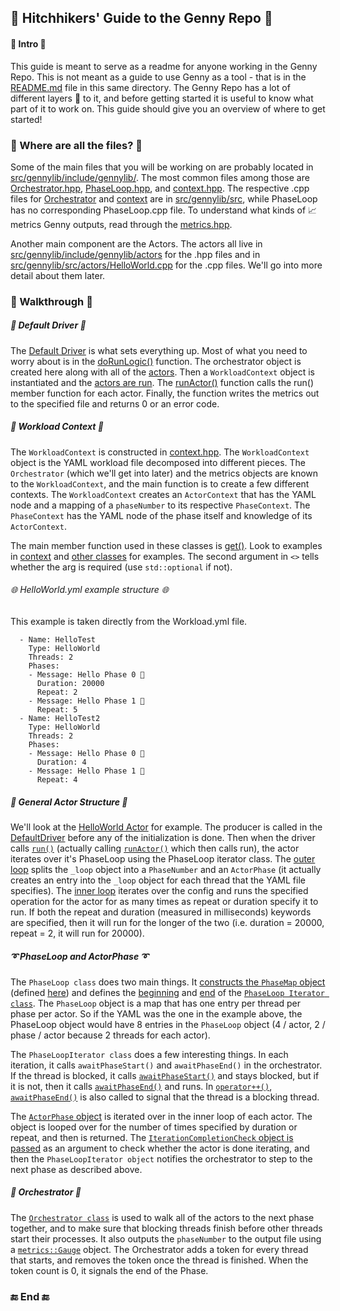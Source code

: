 ## 🚀 Hitchhikers' Guide to the Genny Repo 🚀

#### 🔰 Intro 🔰
This guide is meant to serve as a readme for anyone working in the Genny Repo. This is not meant as a guide to use Genny as a tool - that is in the [README.md](README.md) file in this same directory. The Genny Repo has a lot of different layers 🍰 to it, and before getting started it is useful to know what part of it to work on. This guide should give you an overview of where to get started!

### 📂 Where are all the files? 📂
Some of the main files that you will be working on are probably located in [src/gennylib/include/gennylib/](src/gennylib/include/gennylib). The most common files among those are [Orchestrator.hpp](src/gennylib/include/gennylib/Orchestrator.hpp), [PhaseLoop.hpp](src/gennylib/include/gennylib/PhaseLoop.hpp), and [context.hpp](src/gennylib/include/gennylib/context.hpp). The respective .cpp files for [Orchestrator](src/gennylib/src/Orchestrator.cpp) and [context](src/gennylib/src/context.cpp) are in [src/gennylib/src](src/gennylib/src), while PhaseLoop has no corresponding PhaseLoop.cpp file. To understand what kinds of 📈 metrics Genny outputs, read through the [metrics.hpp](src/gennylib/include/gennylib/metrics.hpp).

Another main component are the Actors. The actors all live in [src/gennylib/include/gennylib/actors](src/gennylib/include/gennylib/actors) for the .hpp files and in [src/gennylib/src/actors/HelloWorld.cpp](src/gennylib/src/actors/HelloWorld.cpp) for the .cpp files. We'll go into more detail about them later.

### 📜 Walkthrough 📜

##### 🚗 Default Driver 🚗
The [Default Driver](src/driver/src/DefaultDriver.cpp) is what sets everything up. Most of what you need to worry about is in the [doRunLogic()](src/driver/src/DefaultDriver.cpp#L73-L144) function. The orchestrator object is created here along with all of the [actors](src/driver/src/DefaultDriver.cpp#L85-L93). Then a `WorkloadContext` object is instantiated and the [actors are run](src/driver/src/DefaultDriver.cpp#L125). The [runActor()](src/driver/src/DefaultDriver.cpp#L52-L71) function calls the run() member function for each actor. Finally, the function writes the metrics out to the specified file and returns 0 or an error code. 

##### 👷 Workload Context 👷
The `WorkloadContext` is constructed in [context.hpp](src/gennylib/include/gennylib/context.hpp). The `WorkloadContext` object is the YAML workload file decomposed into different pieces. The `Orchestrator` (which we'll get into later) and the metrics objects are known to the `WorkloadContext`, and the main function is to create a few different contexts. The `WorkloadContext` creates an `ActorContext` that has the YAML node and a mapping of a `phaseNumber` to its respective `PhaseContext`. The `PhaseContext` has the YAML node of the phase itself and knowledge of its `ActorContext`. 

The main member function used in these classes is [get()](src/gennylib/include/gennylib/context.hpp#L284-L286). Look to examples in [context](src/gennylib/include/gennylib/context.hpp#L585) and [other classes](src/gennylib/include/gennylib/PhaseLoop.hpp#L67-L68) for examples. The second argument in `<>` tells whether the arg is required (use `std::optional` if not). 

###### 🌐 HelloWorld.yml example structure 🌐
This example is taken directly from the Workload.yml file.
```
  - Name: HelloTest
    Type: HelloWorld
    Threads: 2
    Phases:
    - Message: Hello Phase 0 🐳
      Duration: 20000
      Repeat: 2
    - Message: Hello Phase 1 👬
      Repeat: 5
  - Name: HelloTest2
    Type: HelloWorld
    Threads: 2
    Phases:
    - Message: Hello Phase 0 🐳
      Duration: 4
    - Message: Hello Phase 1 👬
      Repeat: 4
```

##### 💃 General Actor Structure 💃 
We'll look at the [HelloWorld Actor](src/gennylib/src/actors/HelloWorld.cpp) for example. The producer is called in the [DefaultDriver](src/driver/src/DefaultDriver.cpp) before any of the initialization is done. Then when the driver calls [`run()`](src/driver/src/DefaultDriver.cpp#L56) (actually calling [`runActor()`](src/driver/src/DefaultDriver.cpp#L52-L71) which then calls run), the actor iterates over it's PhaseLoop using the PhaseLoop iterator class. The [outer loop](src/gennylib/src/actors/HelloWorld.cpp#L14) splits the `_loop` object into a `PhaseNumber` and an `ActorPhase` (it actually creates an entry into the `_loop` object for each thread that the YAML file specifies). The [inner loop](src/gennylib/src/actors/HelloWorld.cpp#L15) iterates over the config and runs the specified operation for the actor for as many times as repeat or duration specify it to run. If both the repeat and duration (measured in milliseconds) keywords are specified, then it will run for the longer of the two (i.e. duration = 20000, repeat = 2, it will run for 20000).

##### ➰ PhaseLoop and ActorPhase ➰
The `PhaseLoop class` does two main things. It [constructs the `PhaseMap` object](src/gennylib/include/gennylib/PhaseLoop.hpp#L526-L555) (defined [here](src/gennylib/include/gennylib/PhaseLoop.hpp#L314)) and defines the [beginning](src/gennylib/include/gennylib/PhaseLoop.hpp#L516-L518) and [end](src/gennylib/include/gennylib/PhaseLoop.hpp#L520-L522) of the [`PhaseLoop Iterator class`](src/gennylib/include/gennylib/PhaseLoop.hpp#L329-L433). The `PhaseLoop` object is a map that has one entry per thread per phase per actor. So if the YAML was the one in the example above, the PhaseLoop object would have 8 entries in the `PhaseLoop` object (4 / actor, 2 / phase / actor because 2 threads for each actor). 

The `PhaseLoopIterator class` does a few interesting things. In each iteration, it calls `awaitPhaseStart()` and `awaitPhaseEnd()` in the orchestrator. If the thread is blocked, it calls [`awaitPhaseStart()`](src/gennylib/include/gennylib/PhaseLoop.hpp#L344) and stays blocked, but if it is not, then it calls [`awaitPhaseEnd()`](src/gennylib/include/gennylib/PhaseLoop.hpp#L346) and runs. In [`operator++()`](src/gennylib/include/gennylib/PhaseLoop.hpp#L364-L370), [`awaitPhaseEnd()`](src/gennylib/include/gennylib/PhaseLoop.hpp#L369) is also called to signal that the thread is a blocking thread. 

 The [`ActorPhase` object](src/gennylib/include/gennylib/PhaseLoop.hpp#L220-L307) is iterated over in the inner loop of each actor. The object is looped over for the number of times specified by duration or repeat, and then is returned. The [`IterationCompletionCheck` object is passed](src/gennylib/include/gennylib/PhaseLoop.hpp#L252) as an argument to check whether the actor is done iterating, and then the `PhaseLoopIterator object` notifies the orchestrator to step to the next phase as described above. 

##### 🎼 Orchestrator 🎼
The [`Orchestrator class`](src/gennylib/include/gennylib/Orchestrator.hpp) is used to walk all of the actors to the next phase together, and to make sure that blocking threads finish before other threads start their processes. It also outputs the `phaseNumber` to the output file using a [`metrics::Gauge`](src/gennylib/include/gennylib/Orchestrator.hpp#L95) object. The Orchestrator adds a token for every thread that starts, and removes the token once the thread is finished. When the token count is 0, it signals the end of the Phase. 

### 🔚 End 🔚
